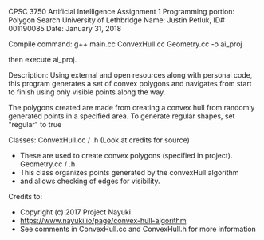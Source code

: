 CPSC 3750 Artificial Intelligence Assignment 1
Programming portion: Polygon Search
University of Lethbridge
Name: Justin Petluk, ID# 001190085
Date: January 31, 2018

Compile command:
g++ main.cc ConvexHull.cc Geometry.cc -o ai_proj

then execute ai_proj.


Description:
Using external and open resources along with personal code, this program generates a set of convex polygons and navigates from start to finish using only visible points along the way.

The polygons created are made from creating a convex hull from randomly generated points in a specified area. To generate regular shapes, set "regular" to true


Classes:
ConvexHull.cc / .h (Look at credits for source)
 - These are used to create convex polygons (specified in project).
Geometry.cc / .h
 - This class organizes points generated by the convexHull algorithm
 - and allows checking of edges for visibility.


Credits to:
* Copyright (c) 2017 Project Nayuki
* https://www.nayuki.io/page/convex-hull-algorithm
* See comments in ConvexHull.cc  and ConvexHull.h for more information
